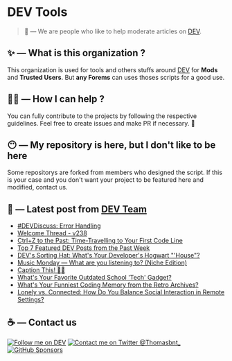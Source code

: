 # DEV Tools

> 🔧 — We are people who like to help moderate articles on [DEV](https://dev.to).

## ✨ — What is this organization ?

This organization is used for tools and others stuffs around [DEV](https://dev.to) for **Mods** and **Trusted Users**. But __any Forems__ can uses thoses scripts for a good use.


## 💪🏼 — How I can help ?

You can fully contribute to the projects by following the respective guidelines. Feel free to create issues and make PR if necessary. 🎉

## 😶 — My repository is here, but I don't like to be here

Some repositorys are forked from members who designed the script. If this is your case and you don't want your project to be featured here and modified, contact us.

## 📝 — Latest post from [DEV Team](https://dev.to/devteam)

<!-- BLOG-POST-LIST:START -->
- [#DEVDiscuss: Error Handling](https://dev.to/devteam/devdiscuss-error-handling-575i)
- [Welcome Thread - v238](https://dev.to/devteam/welcome-thread-v239-2f67)
- [Ctrl+Z to the Past: Time-Travelling to Your First Code Line](https://dev.to/devteam/ctrlz-to-the-past-time-travelling-to-your-first-code-line-elg)
- [Top 7 Featured DEV Posts from the Past Week](https://dev.to/devteam/top-7-featured-dev-posts-from-the-past-week-21b8)
- [DEV&#39;s Sorting Hat: What&#39;s Your Developer&#39;s Hogwart &quot;&#39;House&quot;?](https://dev.to/devteam/devs-sorting-hat-whats-your-developers-hogwart-house-3ohn)
- [Music Monday — What are you listening to? &lpar;Niche Edition&rpar;](https://dev.to/devteam/music-monday-what-are-you-listening-to-niche-music-1571)
- [Caption This! 🤔💭](https://dev.to/devteam/caption-this-1gik)
- [What&#39;s Your Favorite Outdated School &#39;Tech&#39; Gadget?](https://dev.to/devteam/whats-your-favorite-outdated-school-tech-gadget-2lgk)
- [What&#39;s Your Funniest Coding Memory from the Retro Archives?](https://dev.to/devteam/whats-your-funniest-coding-memory-from-the-retro-archives-31di)
- [Lonely vs. Connected: How Do You Balance Social Interaction in Remote Settings?](https://dev.to/devteam/lonely-vs-connected-how-do-you-balance-social-interaction-in-remote-settings-5b05)
<!-- BLOG-POST-LIST:END -->


## ☕ — Contact us

[![Follow me on DEV](https://img.shields.io/badge/dev.to-%2308090A.svg?&style=for-the-badge&logo=dev.to&logoColor=white&alt=devto)](https://dev.to/thomasbnt)
[![Contact me on Twitter @Thomasbnt_](https://img.shields.io/badge/Contact%20me%20on%20Twitter-%231DA1F2.svg?&style=for-the-badge&logo=twitter&logoColor=white&alt=twitter)](https://twitter.com/messages/1142357270-1142357270?text=Hello,%20I%20contact%20you%20from%20devtotools%20&recipient_id=1142357270) [![GitHub Sponsors](https://img.shields.io/badge/Sponsor%20me-%23EA54AE.svg?&style=for-the-badge&logo=github-sponsors&logoColor=white)](https://github.com/sponsors/thomasbnt)


